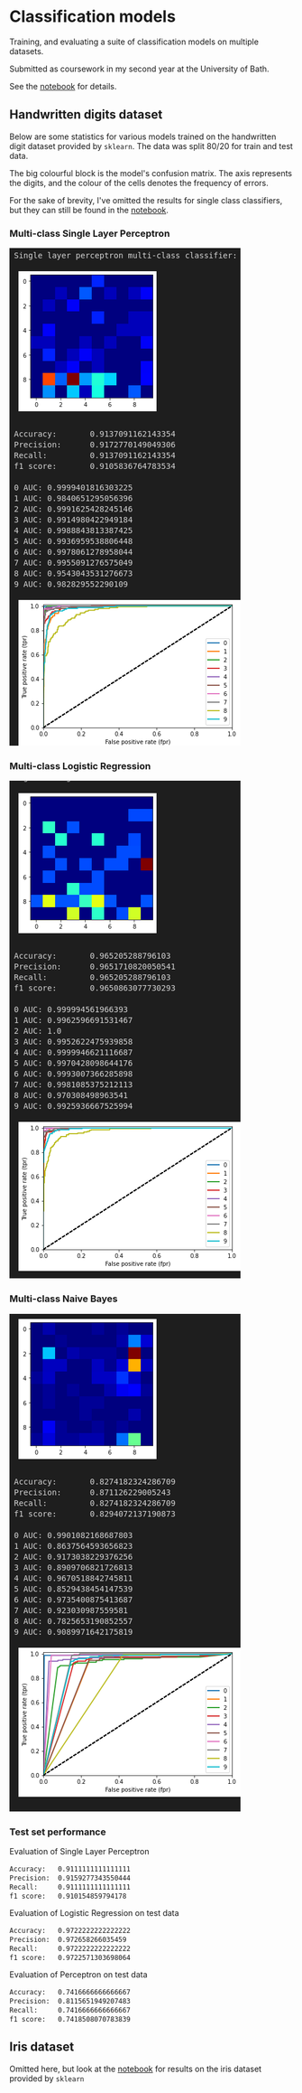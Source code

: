 # Classification models

Training, and evaluating a suite of classification models on multiple datasets.

Submitted as coursework in my second year at the University of Bath.

See the [notebook](./Practical3.ipynb) for details.

## Handwritten digits dataset
Below are some statistics for various models trained on the handwritten digit dataset provided by `sklearn`. The data was split 80/20 for train and test data.

The big colourful block is the model's confusion matrix. The axis represents the digits, and the colour of the cells denotes the frequency of errors.

For the sake of brevity, I've omitted the results for single class classifiers, but they can still be found in the [notebook](./Practical2.ipynb).

### Multi-class Single Layer Perceptron
![single layer perceptron](img/single-layer-perceptron.png)

### Multi-class Logistic Regression
![logistic regression](img/logistic-regression.png)

### Multi-class Naive Bayes
![naive bayes](img/naive-bayes.png)

### Test set performance
Evaluation of Single Layer Perceptron
```
Accuracy: 	0.9111111111111111
Precision: 	0.9159277343550444
Recall: 	0.9111111111111111
f1 score: 	0.910154859794178
```

Evaluation of Logistic Regression on test data
```
Accuracy: 	0.9722222222222222
Precision: 	0.972658266035459
Recall: 	0.9722222222222222
f1 score: 	0.9722571303698064
```

Evaluation of Perceptron on test data
```
Accuracy: 	0.7416666666666667
Precision: 	0.8115651949207483
Recall: 	0.7416666666666667
f1 score: 	0.7418508070783839
```

## Iris dataset
Omitted here, but look at the [notebook](./Practical2.ipynb) for results on the iris dataset provided by `sklearn`

